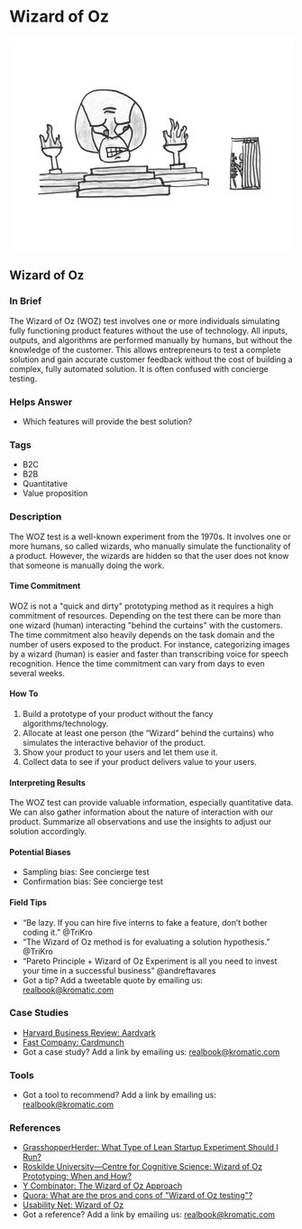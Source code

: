 # Wizard of Oz

![](../.gitbook/assets/illustration-wizard-of-oz.png)

## Wizard of Oz

### In Brief

The Wizard of Oz \(WOZ\) test involves one or more individuals simulating fully functioning product features without the use of technology. All inputs, outputs, and algorithms are performed manually by humans, but without the knowledge of the customer. This allows entrepreneurs to test a complete solution and gain accurate customer feedback without the cost of building a complex, fully automated solution. It is often confused with concierge testing.

### Helps Answer

* Which features will provide the best solution?

### Tags

* B2C
* B2B
* Quantitative
* Value proposition

### Description

The WOZ test is a well-known experiment from the 1970s. It involves one or more humans, so called wizards, who manually simulate the functionality of a product. However, the wizards are hidden so that the user does not know that someone is manually doing the work.

#### Time Commitment

WOZ is not a "quick and dirty" prototyping method as it requires a high commitment of resources. Depending on the test there can be more than one wizard \(human\) interacting "behind the curtains" with the customers. The time commitment also heavily depends on the task domain and the number of users exposed to the product. For instance, categorizing images by a wizard \(human\) is easier and faster than transcribing voice for speech recognition. Hence the time commitment can vary from days to even several weeks.

#### How To

1. Build a prototype of your product without the fancy algorithms/technology.
2. Allocate at least one person \(the “Wizard” behind the curtains\) who simulates the interactive behavior of the product.
3. Show your product to your users and let them use it.
4. Collect data to see if your product delivers value to your users.

#### Interpreting Results

The WOZ test can provide valuable information, especially quantitative data. We can also gather information about the nature of interaction with our product. Summarize all observations and use the insights to adjust our solution accordingly.

#### Potential Biases

* Sampling bias: See concierge test
* Confirmation bias: See concierge test

#### Field Tips

* “Be lazy. If you can hire five interns to fake a feature, don’t bother coding it.” @TriKro
* “The Wizard of Oz method is for evaluating a solution hypothesis.” @TriKro
* “Pareto Principle + Wizard of Oz Experiment is all you need to invest your time in a successful business” @andreftavares
* Got a tip? Add a tweetable quote by emailing us: [realbook@kromatic.com](mailto:realbook@kromatic.com)

### Case Studies

* [Harvard Business Review: Aardvark](https://hbr.org/product/Aardvark/an/811064-PDF-ENG)
* [Fast Company: Cardmunch](http://www.fastcompany.com/1807189/year-after-linkedin-came-calling-cardmunch-poised-make-rolodex-obsolete)
* Got a case study? Add a link by emailing us: [realbook@kromatic.com](mailto:realbook@kromatic.com) 

### Tools

* Got a tool to recommend? Add a link by emailing us: [realbook@kromatic.com](mailto:realbook@kromatic.com)

### References

* [GrasshopperHerder: What Type of Lean Startup Experiment Should I Run?](https://grasshopperherder.com/what-type-of-lean-startup-experiment-should-i-run/)
* [Roskilde University—Centre for Cognitive Science: Wizard of Oz Prototyping: When and How?](http://www.spokendialogue.dk/Publications/1994i/WPCS-94-1-10.2.94.pdf)
* [Y Combinator: The Wizard of Oz Approach](http://themacro.com/articles/2016/01/ask-yc-upfront-technical-investments/)
* [Quora: What are the pros and cons of "Wizard of Oz testing"?](https://www.quora.com/What-are-the-pros-and-cons-of-Wizard-of-Oz-testing)
* [Usability Net: Wizard of Oz](http://www.usabilitynet.org/tools/wizard.htm)
* Got a reference? Add a link by emailing us: [realbook@kromatic.com](https://github.com/trikro/the-real-startup-book/tree/6a17bc36666863334ffdefad4f2a9abf3e12ce13/part6-evaluative_product_experiment/realbook@kromatic.com)

